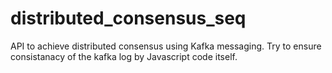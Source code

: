 # distributed_consensus_seq
API to achieve distributed consensus using Kafka messaging. 
Try to ensure consistanacy of the kafka log by Javascript code itself.
